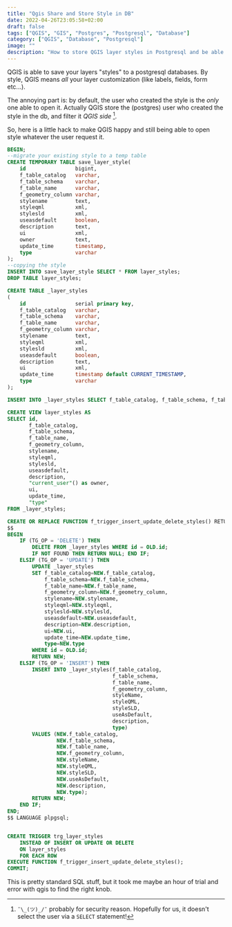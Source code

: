 ```yaml
---
title: "Qgis Share and Store Style in DB"
date: 2022-04-26T23:05:58+02:00
draft: false
tags: ["QGIS", "GIS", "Postgres", "Postgresql", "Database"]
category: ["QGIS", "Database", "Postgresql"]
image: ""
description: "How to store QGIS layer styles in Postgresql and be able to share it"
---
```


QGIS is able to save your layers "styles" to a postgresql databases. By style, QGIS means _all_ your layer customization (like labels, fields, form etc...).

The annoying part is: by default, the user who created the style is the _only_ one able to open it. 
Actually QGIS store the (postgres) user who created the style in the db, and filter it *QGIS side* [^1].

[^1]: `¯\_(ツ)_/¯` probably for security reason. Hopefully for us, it doesn't select the user via a `SELECT` statement!

So, here is a little hack to make QGIS happy and still being able to open style whatever the user request it.

```sql
BEGIN;
--migrate your existing style to a temp table
CREATE TEMPORARY TABLE save_layer_style(
    id                bigint,
    f_table_catalog   varchar,
    f_table_schema    varchar,
    f_table_name      varchar,
    f_geometry_column varchar,
    stylename         text,
    styleqml          xml,
    stylesld          xml,
    useasdefault      boolean,
    description       text,
    ui                xml,
    owner             text,
    update_time       timestamp,
    type              varchar
);
--copying the style
INSERT INTO save_layer_style SELECT * FROM layer_styles;
DROP TABLE layer_styles;

CREATE TABLE _layer_styles
(
    id                serial primary key,
    f_table_catalog   varchar,
    f_table_schema    varchar,
    f_table_name      varchar,
    f_geometry_column varchar,
    stylename         text,
    styleqml          xml,
    stylesld          xml,
    useasdefault      boolean,
    description       text,
    ui                xml,
    update_time       timestamp default CURRENT_TIMESTAMP,
    type              varchar
);

INSERT INTO _layer_styles SELECT f_table_catalog, f_table_schema, f_table_name, f_geometry_column, stylename, styleqml, stylesld, useasdefault, description, ui, update_time,type FROM save_layer_style;

CREATE VIEW layer_styles AS
SELECT id,
       f_table_catalog,
       f_table_schema,
       f_table_name,
       f_geometry_column,
       stylename,
       styleqml,
       stylesld,
       useasdefault,
       description,
       "current_user"() as owner,
       ui,
       update_time,
       "type"
FROM _layer_styles;

CREATE OR REPLACE FUNCTION f_trigger_insert_update_delete_styles() RETURNS TRIGGER AS
$$
BEGIN
    IF (TG_OP = 'DELETE') THEN
        DELETE FROM _layer_styles WHERE id = OLD.id;
        IF NOT FOUND THEN RETURN NULL; END IF;
    ELSIF (TG_OP = 'UPDATE') THEN
        UPDATE _layer_styles
        SET f_table_catalog=NEW.f_table_catalog,
            f_table_schema=NEW.f_table_schema,
            f_table_name=NEW.f_table_name,
            f_geometry_column=NEW.f_geometry_column,
            stylename=NEW.stylename,
            styleqml=NEW.styleqml,
            stylesld=NEW.stylesld,
            useasdefault=NEW.useasdefault,
            description=NEW.description,
            ui=NEW.ui,
            update_time=NEW.update_time,
            type=NEW.type
        WHERE id = OLD.id;
        RETURN NEW;
    ELSIF (TG_OP = 'INSERT') THEN
        INSERT INTO _layer_styles(f_table_catalog,
                                  f_table_schema,
                                  f_table_name,
                                  f_geometry_column,
                                  styleName,
                                  styleQML,
                                  styleSLD,
                                  useAsDefault,
                                  description,
                                  type)
        VALUES (NEW.f_table_catalog,
                NEW.f_table_schema,
                NEW.f_table_name,
                NEW.f_geometry_column,
                NEW.styleName,
                NEW.styleQML,
                NEW.styleSLD,
                NEW.useAsDefault,
                NEW.description,
                NEW.type);
        RETURN NEW;
    END IF;
END;
$$ LANGUAGE plpgsql;


CREATE TRIGGER trg_layer_styles
    INSTEAD OF INSERT OR UPDATE OR DELETE
    ON layer_styles
    FOR EACH ROW
EXECUTE FUNCTION f_trigger_insert_update_delete_styles();
COMMIT;
```


This is pretty standard SQL stuff, but it took me maybe an hour of trial and error with qgis to find the right knob.
